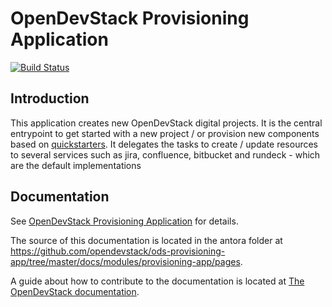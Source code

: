 # OpenDevStack Provisioning Application

[![Build Status](https://travis-ci.com/opendevstack/ods-provisioning-app.svg?branch=master)](https://travis-ci.com/opendevstack/ods-provisioning-app)

## Introduction
This application creates new OpenDevStack digital projects. It is the central entrypoint to get started with a new project / or provision new components based on [quickstarters](https://github.com/opendevstack/ods-project-quickstarters).
It delegates the tasks to create / update resources to several services such as jira, confluence, bitbucket and rundeck - which are the default implementations

## Documentation

See [OpenDevStack Provisioning Application](https://www.opendevstack.org/ods-documentation/ods-provisioning-app/latest/index.html) for details.

The source of this documentation is located in the antora folder at https://github.com/opendevstack/ods-provisioning-app/tree/master/docs/modules/provisioning-app/pages.

A guide about how to contribute to the documentation is located at [The OpenDevStack documentation](https://www.opendevstack.org/ods-documentation/common/latest/documentation.html). 
